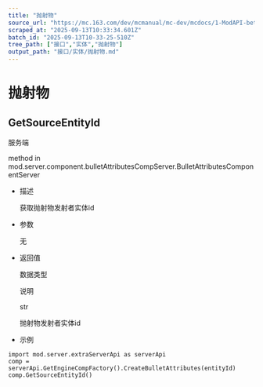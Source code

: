 ```yaml
---
title: "抛射物"
source_url: "https://mc.163.com/dev/mcmanual/mc-dev/mcdocs/1-ModAPI-beta/%E6%8E%A5%E5%8F%A3/%E5%AE%9E%E4%BD%93/%E6%8A%9B%E5%B0%84%E7%89%A9.html?catalog=1"
scraped_at: "2025-09-13T10:33:34.601Z"
batch_id: "2025-09-13T10-33-25-510Z"
tree_path: ["接口","实体","抛射物"]
output_path: "接口/实体/抛射物.md"
---
```


#  抛射物

##  GetSourceEntityId

服务端

method in mod.server.component.bulletAttributesCompServer.BulletAttributesComponentServer

*   描述
    
    获取抛射物发射者实体id
    
*   参数
    
    无
    
*   返回值
    
    数据类型
    
    说明
    
    str
    
    抛射物发射者实体id
    
*   示例
    

```
import mod.server.extraServerApi as serverApi
comp = serverApi.GetEngineCompFactory().CreateBulletAttributes(entityId)
comp.GetSourceEntityId()

```